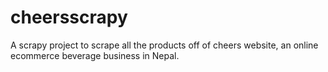 # cheersscrapy
A scrapy project to scrape all the products off of cheers website, an online ecommerce beverage business in Nepal.
